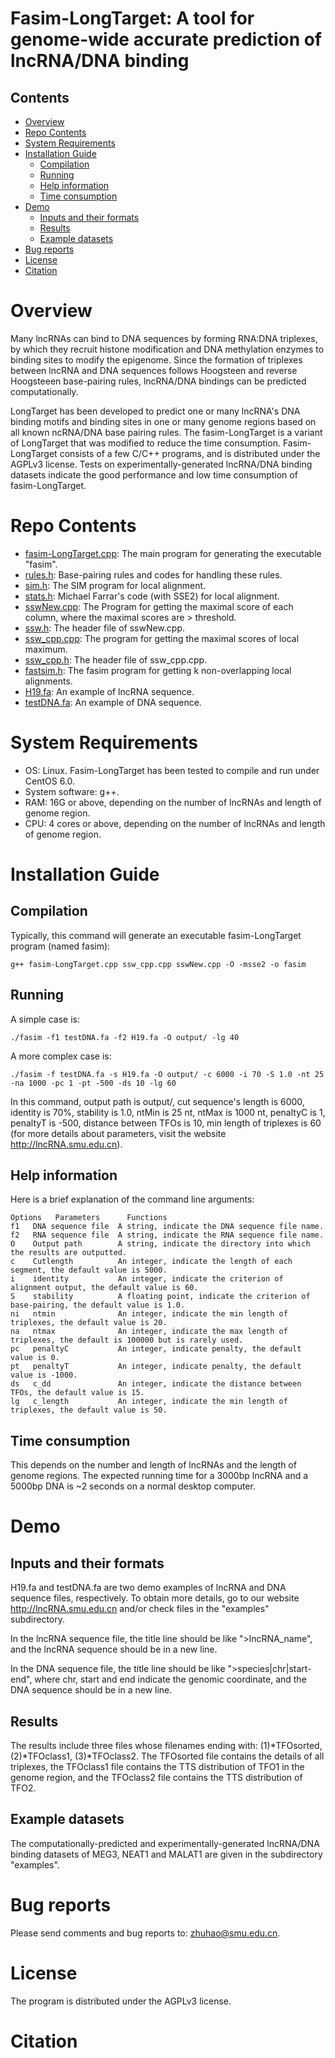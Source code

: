 # Fasim-LongTarget: A tool for genome-wide accurate prediction of lncRNA/DNA binding

## Contents

- [Overview](#overview)
- [Repo Contents](#repo-contents)
- [System Requirements](#system-requirements)
- [Installation Guide](#installation-guide)
    + [Compilation](#compilation)
    + [Running](#running)
    + [Help information](#help-information)
    + [Time consumption](#time-consumption)
- [Demo](#demo)
    + [Inputs and their formats](#inputs-and-their-formats)
    + [Results](#results)
    + [Example datasets](#example-datasets)
- [Bug reports](#bug-reports)
- [License](./LICENSE)
- [Citation](#citation)

# Overview
Many lncRNAs can bind to DNA sequences by forming RNA:DNA triplexes, by which they recruit histone modification and DNA methylation enzymes to binding sites to modify the epigenome. Since the formation of triplexes between lncRNA and DNA sequences follows Hoogsteen and reverse Hoogsteeen base-pairing rules, lncRNA/DNA bindings can be predicted computationally.

LongTarget has been developed to predict one or many lncRNA's DNA binding motifs and binding sites in one or many genome regions based on all known ncRNA/DNA base pairing rules. The fasim-LongTarget is a variant of LongTarget that was modified to reduce the time consumption. Fasim-LongTarget consists of a few C/C++ programs, and is distributed under the AGPLv3 license. Tests on experimentally-generated lncRNA/DNA binding datasets indicate the good performance and low time consumption of fasim-LongTarget.

# Repo Contents
- [fasim-LongTarget.cpp](./fasim-LongTarget.cpp): The main program for generating the executable "fasim".
- [rules.h](./rules.h): Base-pairing rules and codes for handling these rules.
- [sim.h](./sim.h): The SIM program for local alignment.
- [stats.h](./stats.h): Michael Farrar's code (with SSE2) for local alignment.
- [sswNew.cpp](./sswNew.cpp): The Program for getting the maximal score of each column, where the maximal scores are > threshold.
- [ssw.h](./ssw.h): The header file of sswNew.cpp.
- [ssw_cpp.cpp](./ssw_cpp.cpp): The program for getting the maximal scores of local maximum.
- [ssw_cpp.h](./ssw_cpp.h): The header file of ssw_cpp.cpp.
- [fastsim.h](./fastsim.h): The fasim program for getting k non-overlapping local alignments.
- [H19.fa](./H19.fa): An example of lncRNA sequence.  
- [testDNA.fa](./testDNA.fa): An example of DNA sequence. 

# System Requirements
- OS: Linux. Fasim-LongTarget has been tested to compile and run under CentOS 6.0. 
- System software: g++.
- RAM: 16G or above, depending on the number of lncRNAs and length of genome region.
- CPU: 4 cores or above, depending on the number of lncRNAs and length of genome region.

# Installation Guide
## Compilation
Typically, this command will generate an executable fasim-LongTarget program (named fasim): 

```
g++ fasim-LongTarget.cpp ssw_cpp.cpp sswNew.cpp -O -msse2 -o fasim
```

## Running 
A simple case is:

```
./fasim -f1 testDNA.fa -f2 H19.fa -O output/ -lg 40 
```

A more complex case is:

```
./fasim -f testDNA.fa -s H19.fa -O output/ -c 6000 -i 70 -S 1.0 -nt 25 -na 1000 -pc 1 -pt -500 -ds 10 -lg 60
```

In this command, output path is output/, cut sequence's length is 6000, identity is 70%, stability is 1.0, ntMin is 25 nt, ntMax is 1000 nt, penaltyC is 1, penaltyT is -500, distance between TFOs is 10, min length of triplexes is 60 (for more details about parameters, visit the website http://lncRNA.smu.edu.cn).

## Help information
Here is a brief explanation of the command line arguments:

```
Options   Parameters      Functions
f1   DNA sequence file  A string, indicate the DNA sequence file name.
f2   RNA sequence file  A string, indicate the RNA sequence file name.
O    Output path        A string, indicate the directory into which the results are outputted.
c    Cutlength          An integer, indicate the length of each segment, the default value is 5000.
i    identity           An integer, indicate the criterion of alignment output, the default value is 60.
S    stability          A floating point, indicate the criterion of base-pairing, the default value is 1.0.
ni   ntmin              An integer, indicate the min length of triplexes, the default value is 20.
na   ntmax              An integer, indicate the max length of triplexes, the default is 100000 but is rarely used.
pc   penaltyC           An integer, indicate penalty, the default value is 0.
pt   penaltyT           An integer, indicate penalty, the default value is -1000.
ds   c_dd               An integer, indicate the distance between TFOs, the default value is 15.
lg   c_length           An integer, indicate the min length of triplexes, the default value is 50.
```

## Time consumption
This depends on the number and length of lncRNAs and the length of genome regions. The expected running time for a 3000bp lncRNA and a 5000bp DNA is ~2 seconds on a normal desktop computer. 

# Demo
## Inputs and their formats
H19.fa and testDNA.fa are two demo examples of lncRNA and DNA sequence files, respectively. To obtain more details, go to our website http://lncRNA.smu.edu.cn and/or check files in the "examples" subdirectory.

In the lncRNA sequence file, the title line should be like ">lncRNA_name", and the lncRNA sequence should be in a new line.

In the DNA sequence file, the title line should be like ">species|chr|start-end", where chr, start and end indicate the genomic coordinate, and the DNA sequence should be in a new line.

## Results
The results include three files whose filenames ending with: (1)*TFOsorted, (2)*TFOclass1, (3)*TFOclass2. The TFOsorted file contains the details of all triplexes, the TFOclass1 file contains the TTS distribution of TFO1 in the genome region, and the TFOclass2 file contains the TTS distribution of TFO2. 

## Example datasets
The computationally-predicted and experimentally-generated lncRNA/DNA binding datasets of MEG3, NEAT1 and MALAT1 are given in the subdirectory "examples".

# Bug reports
Please send comments and bug reports to: zhuhao@smu.edu.cn.

# License
The program is distributed under the AGPLv3 license.

# Citation
